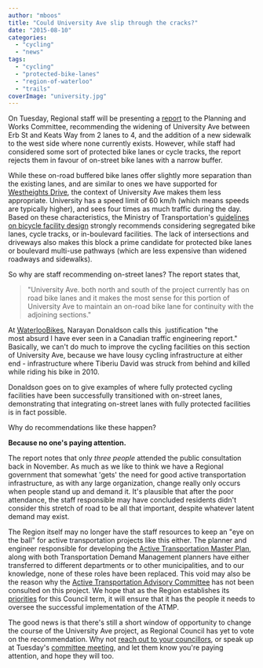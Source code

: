 ```yaml
---
author: "mboos"
title: "Could University Ave slip through the cracks?"
date: "2015-08-10"
categories: 
  - "cycling"
  - "news"
tags: 
  - "cycling"
  - "protected-bike-lanes"
  - "region-of-waterloo"
  - "trails"
coverImage: "university.jpg"
---
```


On Tuesday, Regional staff will be presenting a [report](https://www.regionofwaterloo.ca/en/regionalGovernment/resources/PW/PA2015-0811.pdf#page=146) to the Planning and Works Committee, recommending the widening of University Ave between Erb St and Keats Way from 2 lanes to 4, and the addition of a new sidewalk to the west side where none currently exists. However, while staff had considered some sort of protected bike lanes or cycle tracks, the report rejects them in favour of on-street bike lanes with a narrow buffer.

While these on-road buffered bike lanes offer slightly more separation than the existing lanes, and are similar to ones we have supported for [Westheights Drive](/blog/2015/08/04/westheights-drive/), the context of University Ave makes them less appropriate. University has a speed limit of 60 km/h (which means speeds are typically higher), and sees four times as much traffic during the day. Based on these characteristics, the Ministry of Transportation's [guidelines on bicycle facility design](https://www.otc.org/research/otm-book-18/) strongly recommends considering segregated bike lanes, cycle tracks, or in-boulevard facilities. The lack of intersections and driveways also makes this block a prime candidate for protected bike lanes or boulevard multi-use pathways (which are less expensive than widened roadways and sidewalks).

So why are staff recommending on-street lanes? The report states that,

> "University Ave. both north and south of the project currently has on road bike lanes and it makes the most sense for this portion of University Ave to maintain an on-road bike lane for continuity with the adjoining sections."

At [WaterlooBikes](https://waterloobikes.ca/2015/08/08/region-of-waterloo-vows-to-ingrain-sub-par-bikeway-designs/), Narayan Donaldson calls this  justification "the most absurd I have ever seen in a Canadian traffic engineering report." Basically, we can't do much to improve the cycling facilities on this section of University Ave, because we have lousy cycling infrastructure at either end - infrastructure where Tiberiu David was struck from behind and killed while riding his bike in 2010.

Donaldson goes on to give examples of where fully protected cycling facilities have been successfully transitioned with on-street lanes, demonstrating that integrating on-street lanes with fully protected facilities is in fact possible.

Why do recommendations like these happen?

**Because no one's paying attention.** 

The report notes that only _three people_ attended the public consultation back in November. As much as we like to think we have a Regional government that somewhat 'gets' the need for good active transportation infrastructure, as with any large organization, change really only occurs when people stand up and demand it. It's plausible that after the poor attendance, the staff responsible may have concluded residents didn't consider this stretch of road to be all that important, despite whatever latent demand may exist.

The Region itself may no longer have the staff resources to keep an "eye on the ball" for active transportation projects like this either. The planner and engineer responsible for developing the [Active Transportation Master Plan](https://www.regionofwaterloo.ca/en/gettingAround/ATMP.asp), along with both Transportation Demand Management planners have either transferred to different departments or to other municipalities, and to our knowledge, none of these roles have been replaced. This void may also be the reason why the [Active Transportation Advisory Committee](https://www.regionofwaterloo.ca/en/regionalgovernment/advisorycommittees.asp#ATAC) has not been consulted on this project. We hope that as the Region establishes its [priorities](https://stratchat.regionofwaterloo.ca/topics/7652/focus-area-sustainable-transportation) for this Council term, it will ensure that it has the people it needs to oversee the successful implementation of the ATMP.

The good news is that there's still a short window of opportunity to change the course of the University Ave project, as Regional Council has yet to vote on the recommendation. Why not [reach out to your councillors](https://contact.tritag.ca/regionalcouncil/), or speak up at Tuesday's [committee meeting](https://www.regionofwaterloo.ca/en/regionalGovernment/resources/PW/PA2015-0811.pdf), and let them know you're paying attention, and hope they will too.
